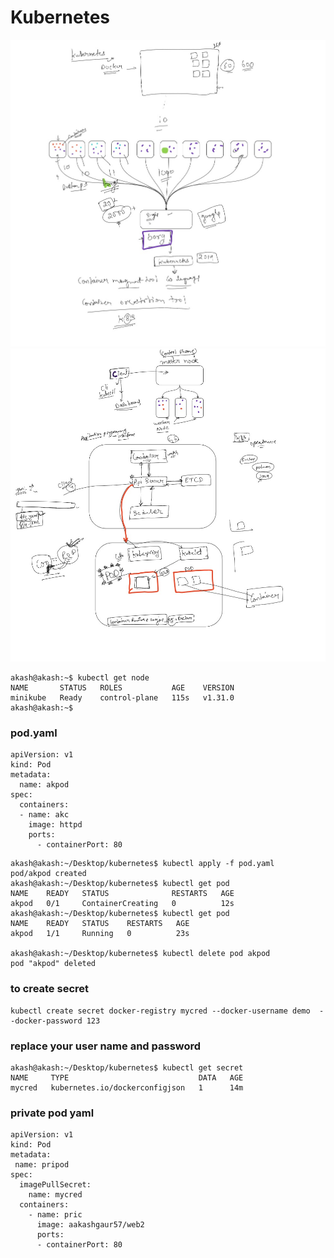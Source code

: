 # Kubernetes
<img src=jecrck8sintro1.jpg>
<img src=jecrck8sintro2.jpg>

```
akash@akash:~$ kubectl get node
NAME       STATUS   ROLES           AGE    VERSION
minikube   Ready    control-plane   115s   v1.31.0
akash@akash:~$ 
```
### pod.yaml
```
apiVersion: v1
kind: Pod
metadata:
  name: akpod
spec:
  containers:
  - name: akc
    image: httpd
    ports:
      - containerPort: 80
```

```
akash@akash:~/Desktop/kubernetes$ kubectl apply -f pod.yaml 
pod/akpod created
akash@akash:~/Desktop/kubernetes$ kubectl get pod
NAME    READY   STATUS              RESTARTS   AGE
akpod   0/1     ContainerCreating   0          12s
akash@akash:~/Desktop/kubernetes$ kubectl get pod 
NAME    READY   STATUS    RESTARTS   AGE
akpod   1/1     Running   0          23s

akash@akash:~/Desktop/kubernetes$ kubectl delete pod akpod
pod "akpod" deleted

```
### to create secret 
```
kubectl create secret docker-registry mycred --docker-username demo  --docker-password 123
```
### replace your user name and password
```
akash@akash:~/Desktop/kubernetes$ kubectl get secret
NAME     TYPE                             DATA   AGE
mycred   kubernetes.io/dockerconfigjson   1      14m
```

### private pod yaml 
```
apiVersion: v1
kind: Pod
metadata:
 name: pripod
spec:
  imagePullSecret:
    name: mycred
  containers:
    - name: pric
      image: aakashgaur57/web2
      ports:
      - containerPort: 80
```
